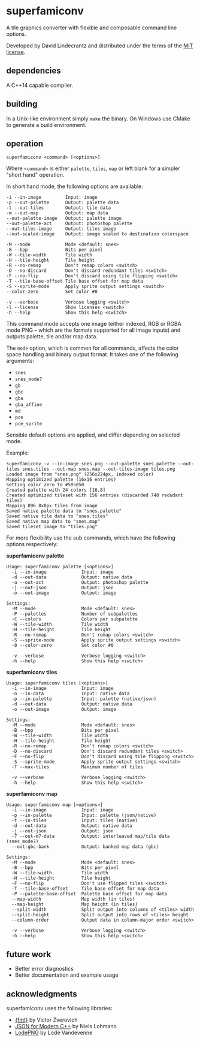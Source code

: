 # superfamiconv
A tile graphics converter with flexible and composable command line options.

Developed by David Lindecrantz and distributed under the terms of the [MIT license](./LICENSE).


## dependencies
A C++14 capable compiler.

## building
In a Unix-like environment simply `make` the binary. On Windows use CMake to generate a build environment.

## operation

	superfamiconv <command> [<options>]

Where `<command>` is either `palette`, `tiles`, `map` or left blank for a simpler "short hand" operation.

In short hand mode, the following options are available:

	-i --in-image         Input: image
	-p --out-palette      Output: palette data
	-t --out-tiles        Output: tile data
	-m --out-map          Output: map data
	--out-palette-image   Output: palette image
	--out-palette-act     Output: photoshop palette
	--out-tiles-image     Output: tiles image
	--out-scaled-image    Output: image scaled to destination colorspace

	-M --mode             Mode <default: snes>
	-B --bpp              Bits per pixel
	-W --tile-width       Tile width
	-H --tile-height      Tile height
	-R --no-remap         Don't remap colors <switch>
	-D --no-discard       Don't discard redundant tiles <switch>
	-F --no-flip          Don't discard using tile flipping <switch>
	-T --tile-base-offset Tile base offset for map data
	-S --sprite-mode      Apply sprite output settings <switch>
	--color-zero          Set color #0

	-v --verbose          Verbose logging <switch>
	-l --license          Show licenses <switch>
	-h --help             Show this help <switch>

This command mode accepts one image (either indexed, RGB or RGBA mode PNG – which are the formats supported for all image inputs) and outputs palette, tile and/or map data.

The `mode` option, which is common for all commands, affects the color space handling and binary output format. It takes one of the following arguments:

* `snes`
* `snes_mode7`
* `gb`
* `gbc`
* `gba`
* `gba_affine`
* `md`
* `pce`
* `pce_sprite`

Sensible default options are applied, and differ depending on selected mode.

Example:

	superfamiconv -v --in-image snes.png --out-palette snes.palette --out-tiles snes.tiles --out-map snes.map --out-tiles-image tiles.png
	Loaded image from "snes.png" (256x224px, indexed color)
	Mapping optimized palette (16x16 entries)
	Setting color zero to #505050
	Created palette with 24 colors [16,8]
	Created optimized tileset with 156 entries (discarded 740 redudant tiles)
	Mapping 896 8x8px tiles from image
	Saved native palette data to "snes.palette"
	Saved native tile data to "snes.tiles"
	Saved native map data to "snes.map"
	Saved tileset image to "tiles.png"


For more flexibility use the sub commands, which have the following options respectively:

**superfamiconv palette**

	Usage: superfamiconv palette [<options>]
	  -i --in-image             Input: image
	  -d --out-data             Output: native data
	  -a --out-act              Output: photoshop palette
	  -j --out-json             Output: json
	  -o --out-image            Output: image

	Settings:
	  -M --mode                 Mode <default: snes>
	  -P --palettes             Number of subpalettes
	  -C --colors               Colors per subpalette
	  -W --tile-width           Tile width
	  -H --tile-height          Tile height
	  -R --no-remap             Don't remap colors <switch>
	  -S --sprite-mode          Apply sprite output settings <switch>
	  -0 --color-zero           Set color #0

	  -v --verbose              Verbose logging <switch>
	  -h --help                 Show this help <switch>


**superfamiconv tiles**

	Usage: superfamiconv tiles [<options>]
	  -i --in-image             Input: image
	  -n --in-data              Input: native data
	  -p --in-palette           Input: palette (native/json)
	  -d --out-data             Output: native data
	  -o --out-image            Output: image

	Settings:
	  -M --mode                 Mode <default: snes>
	  -B --bpp                  Bits per pixel
	  -W --tile-width           Tile width
	  -H --tile-height          Tile height
	  -R --no-remap             Don't remap colors <switch>
	  -D --no-discard           Don't discard redundant tiles <switch>
	  -F --no-flip              Don't discard using tile flipping <switch>
	  -S --sprite-mode          Apply sprite output settings <switch>
	  -T --max-tiles            Maximum number of tiles

	  -v --verbose              Verbose logging <switch>
	  -h --help                 Show this help <switch>


**superfamiconv map**

	Usage: superfamiconv map [<options>]
	  -i --in-image             Input: image
	  -p --in-palette           Input: palette (json/native)
	  -t --in-tiles             Input: tiles (native)
	  -d --out-data             Output: native data
	  -j --out-json             Output: json
	  -7 --out-m7-data          Output: interleaved map/tile data (snes_mode7)
	  --out-gbc-bank            Output: banked map data (gbc)

	Settings:
	  -M --mode                 Mode <default: snes>
	  -B --bpp                  Bits per pixel
	  -W --tile-width           Tile width
	  -H --tile-height          Tile height
	  -F --no-flip              Don't use flipped tiles <switch>
	  -T --tile-base-offset     Tile base offset for map data
	  -P --palette-base-offset  Palette base offset for map data
	  --map-width               Map width (in tiles)
	  --map-height              Map height (in tiles)
	  --split-width             Split output into columns of <tiles> width
	  --split-height            Split output into rows of <tiles> height
	  --column-order            Output data in column-major order <switch>

	  -v --verbose              Verbose logging <switch>
	  -h --help                 Show this help <switch>


## future work
* Better error diagnostics
* Better documentation and example usage

## acknowledgments
superfamiconv uses the following libraries:

* [{fmt}](http://fmtlib.net) by Victor Zverovich
* [JSON for Modern C++](https://github.com/nlohmann/json) by Niels Lohmann
* [LodePNG](http://lodev.org/lodepng/) by Lode Vandevenne
